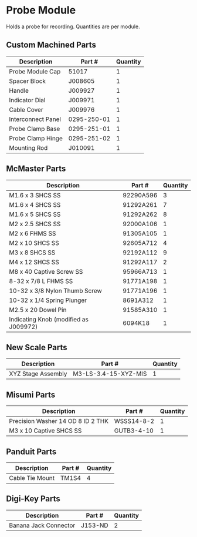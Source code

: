 # Probe Module

Holds a probe for recording. Quantities are per module.

## Custom Machined Parts

|  Description              |  Part #     |  Quantity   |
| ------------------------- | ----------- | ----------- |
|  Probe Module Cap         | 51017       | 1           |
|  Spacer Block             | J008605     | 1           |
|  Handle                   | J009927     | 1           |
|  Indicator Dial           | J009971     | 1           |
|  Cable Cover              | J009976     | 1           |
|  Interconnect Panel       | 0295-250-01 | 1           |
|  Probe Clamp Base         | 0295-251-01 | 1           |
|  Probe Clamp Hinge        | 0295-251-02 | 1           |
|  Mounting Rod             | J010091     | 1           |

## McMaster Parts

|  Description                           |  Part #    |  Quantity   |
| -------------------------------------- | ---------  | ----------- |
|  M1.6 x 3 SHCS SS                      | 92290A596  | 3           |
|  M1.6 x 4 SHCS SS                      | 91292A261  | 7           |
|  M1.6 x 5 SHCS SS                      | 91292A262  | 8           |
|  M2 x 2.5 SHCS SS                      | 92000A106  | 1           |
|  M2 x 6 FHMS SS                        | 91305A105  | 1           |
|  M2 x 10 SHCS SS                       | 92605A712  | 4           |
|  M3 x 8 SHCS SS                        | 92192A112  | 9           |
|  M4 x 12 SHCS SS                       | 91292A117  | 2           |
|  M8 x 40 Captive Screw SS              | 95966A713  | 1           |
|  8-32 x 7/8 L FHMS SS                  | 91771A198  | 1           |
|  10-32 x 3/8 Nylon Thumb Screw         | 91771A196  | 1           |
|  10-32 x 1/4 Spring Plunger            | 8691A312   | 1           |
|  M2.5 x 20 Dowel Pin                   | 91585A310  | 1           |
|  Indicating Knob (modified as J009972) | 6094K18    | 1           |

## New Scale Parts

|  Description                         |  Part #                |  Quantity   |
| ------------------------------------ | ---------------------  | ----------- |
|  XYZ Stage Assembly                  | M3-LS-3.4-15-XYZ-MIS   | 1           |

## Misumi Parts

|  Description                         |  Part #      |  Quantity   |
| ------------------------------------ | -----------  | ----------- |
|  Precision Washer 14 OD 8 ID 2 THK   | WSSS14-8-2   | 1           |
|  M3 x 10 Captive SHCS SS             | GUTB3-4-10   | 1           |

## Panduit Parts

|  Description                         |  Part #    |  Quantity   |
| ------------------------------------ | ---------  | ----------- |
|  Cable Tie Mount                     | TM1S4      | 4           |

## Digi-Key Parts

|  Description                         |  Part #    |  Quantity   |
| ------------------------------------ | ---------  | ----------- |
|  Banana Jack Connector               | J153-ND    | 2           |
